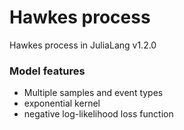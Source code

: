 # Hawkes process
Hawkes process in JuliaLang v1.2.0

### Model features

- Multiple samples and event types
- exponential kernel
- negative log-likelihood loss function